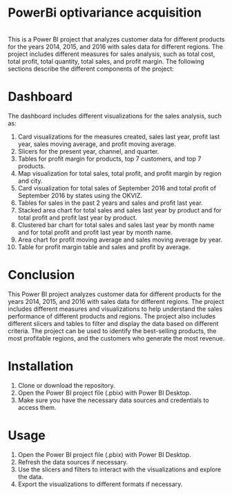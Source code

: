 # PowerBi optivariance acquisition
</br>
This is a Power BI project that analyzes customer data for different products for the years 2014, 2015, and 2016 with sales data for different regions. The project includes different measures for sales analysis, such as total cost, total profit, total quantity, total sales, and profit margin. The following sections describe the different components of the project:

# Dashboard </br>
The dashboard includes different visualizations for the sales analysis, such as: </br>

1. Card visualizations for the measures created, sales last year, profit last year, sales moving average, and profit moving average. </br>
2. Slicers for the present year, channel, and quarter. </br>
3. Tables for profit margin for products, top 7 customers, and top 7 products.</br>
4. Map visualization for total sales, total profit, and profit margin by region and city.</br>
5. Card visualization for total sales of September 2016 and total profit of September 2016 by states using the OKVIZ.</br>
6. Tables for sales in the past 2 years and sales and profit last year.</br>
7. Stacked area chart for total sales and sales last year by product and for total profit and profit last year by product.</br>
8. Clustered bar chart for total sales and sales last year by month name and for total profit and profit last year by month name.</br>
9. Area chart for profit moving average and sales moving average by year.</br>
10. Table for profit margin table and sales and profit by average.</br>
# Conclusion</br>
This Power BI project analyzes customer data for different products for the years 2014, 2015, and 2016 with sales data for different regions. The project includes different measures and visualizations to help understand the sales performance of different products and regions. The project also includes different slicers and tables to filter and display the data based on different criteria. The project can be used to identify the best-selling products, the most profitable regions, and the customers who generate the most revenue.
</br>
# Installation </br>
1. Clone or download the repository.</br>
2. Open the Power BI project file (.pbix) with Power BI Desktop.</br>
3. Make sure you have the necessary data sources and credentials to access them.</br>

# Usage </br>
1. Open the Power BI project file (.pbix) with Power BI Desktop.</br>
2. Refresh the data sources if necessary.</br>
3. Use the slicers and filters to interact with the visualizations and explore the data.</br>
4. Export the visualizations to different formats if necessary.</br>
